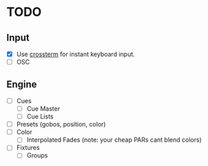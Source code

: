 # TODO

## Input

- [x] Use [crossterm](https://github.com/crossterm-rs/crossterm) for instant keyboard input.
- [ ] OSC

## Engine

- [ ] Cues
  - [ ] Cue Master
  - [ ] Cue Lists
- [ ] Presets (gobos, position, color)
- [ ] Color
  - [ ] Interpolated Fades (note: your cheap PARs cant blend colors)
- [ ] Fixtures
  - [ ] Groups
